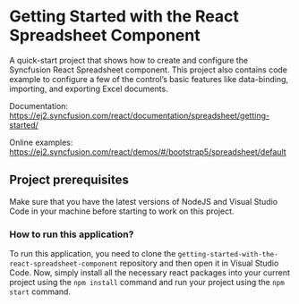 # Getting Started with the React Spreadsheet Component

A quick-start project that shows how to create and configure the Syncfusion React Spreadsheet component. This project also contains code example to configure a few of the control’s basic features like data-binding, importing, and exporting Excel documents.

Documentation: https://ej2.syncfusion.com/react/documentation/spreadsheet/getting-started/

Online examples: https://ej2.syncfusion.com/react/demos/#/bootstrap5/spreadsheet/default

## Project prerequisites

Make sure that you have the latest versions of NodeJS and Visual Studio Code in your machine before starting to work on this project.

### How to run this application?

To run this application, you need to clone the `getting-started-with-the-react-spreadsheet-component` repository and then open it in Visual Studio Code. Now, simply install all the necessary react packages into your current project using the `npm install` command and run your project using the `npm start` command.
